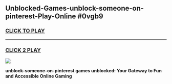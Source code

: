 
## Unblocked-Games-unblock-someone-on-pinterest-Play-Online #0vgb9
<h3>
<a href="https://news.freeplayer.one?title=unblock-someone-on-pinterest&ref=3">CLICK TO PLAY</a></h3>
<hr>

<h3>
<a href="https://news.freeplayer.one?title=unblock-someone-on-pinterest&ref=3">CLICK 2 PLAY</a>
  
</h3>

<a href="https://news.freeplayer.one?title=unblock-someone-on-pinterest&ref=3"><img src="https://clearcache.store/games.png"></a>


**unblock-someone-on-pinterest games unblocked: Your Gateway to Fun and Accessible Online Gaming**
